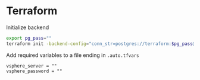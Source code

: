# Terraform

Initialize backend

```sh
export pg_pass=""
terraform init -backend-config="conn_str=postgres://terraform:$pg_pass@pg01.vm.local/terraform"
```

Add required variables to a file ending in `.auto.tfvars`

```
vsphere_server = ""
vsphere_password = ""
```

